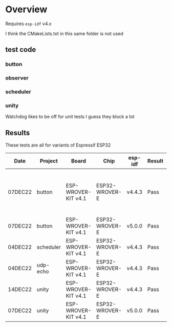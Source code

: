 # Overview

Requires `esp-idf` v4.x

I think the CMakeLists.txt in this same folder is not used
## test code

### button

### observer


### scheduler

### unity

Watchdog likes to be off for unit tests I guess they block a lot

## Results

These tests are all for variants of Espressif ESP32

|   Date  | Project      | Board                | Chip           | esp-idf  | Result  | Notes
| ------- | ------------ | -------------------- | -------------- | -------  | ------- | -----
| 07DEC22 | button       | ESP-WROVER-KIT v4.1  | ESP32-WROVER-E | v4.4.3   | Pass    | Long-press experimental FreeRTOS code fails, but is not yet part of this test
| 07DEC22 | button       | ESP-WROVER-KIT v4.1  | ESP32-WROVER-E | v5.0.0   | Pass    | ^^^
| 04DEC22 | scheduler    | ESP-WROVER-KIT v4.1  | ESP32-WROVER-E | v4.4.3   | Pass    |
| 04DEC22 | udp-echo     | ESP-WROVER-KIT v4.1  | ESP32-WROVER-E | v4.4.3   | Pass    |
| 14DEC22 | unity        | ESP-WROVER-KIT v4.1  | ESP32-WROVER-E | v4.4.3   | Pass    |
| 07DEC22 | unity        | ESP-WROVER-KIT v4.1  | ESP32-WROVER-E | v5.0.0   | Pass    |



